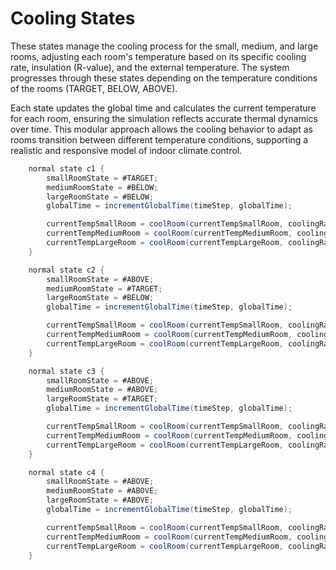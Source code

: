 # Cooling States

These states manage the cooling process for the small, medium, and large rooms, 
adjusting each room's temperature based on its specific cooling rate, insulation (R-value), and the external temperature. The system progresses through these states depending on the temperature conditions of the rooms (TARGET, BELOW, ABOVE).

Each state updates the global time and calculates the current temperature for each room, ensuring the simulation reflects accurate thermal dynamics over time. This modular approach allows the cooling behavior to adapt as rooms transition between different temperature conditions, supporting a realistic and responsive model of indoor climate control.

```java
    normal state c1 {
        smallRoomState = #TARGET;
        mediumRoomState = #BELOW;
        largeRoomState = #BELOW;
        globalTime = incrementGlobalTime(timeStep, globalTime);

        currentTempSmallRoom = coolRoom(currentTempSmallRoom, coolingRateSmallRoom, rValue, outsideTemp, timeStep);
        currentTempMediumRoom = coolRoom(currentTempMediumRoom, coolingRateMediumRoom, rValue, outsideTemp, timeStep);
        currentTempLargeRoom = coolRoom(currentTempLargeRoom, coolingRateLargeRoom, rValue, outsideTemp, timeStep);
    }

    normal state c2 {
        smallRoomState = #ABOVE;
        mediumRoomState = #TARGET;
        largeRoomState = #BELOW;
        globalTime = incrementGlobalTime(timeStep, globalTime);

        currentTempSmallRoom = coolRoom(currentTempSmallRoom, coolingRateSmallRoom, rValue, outsideTemp, timeStep);
        currentTempMediumRoom = coolRoom(currentTempMediumRoom, coolingRateMediumRoom, rValue, outsideTemp, timeStep);
        currentTempLargeRoom = coolRoom(currentTempLargeRoom, coolingRateLargeRoom, rValue, outsideTemp, timeStep);
    }

    normal state c3 {
        smallRoomState = #ABOVE;
        mediumRoomState = #ABOVE;
        largeRoomState = #TARGET;
        globalTime = incrementGlobalTime(timeStep, globalTime);

        currentTempSmallRoom = coolRoom(currentTempSmallRoom, coolingRateSmallRoom, rValue, outsideTemp, timeStep);
        currentTempMediumRoom = coolRoom(currentTempMediumRoom, coolingRateMediumRoom, rValue, outsideTemp, timeStep);
        currentTempLargeRoom = coolRoom(currentTempLargeRoom, coolingRateLargeRoom, rValue, outsideTemp, timeStep);
    }

    normal state c4 {
        smallRoomState = #ABOVE;
        mediumRoomState = #ABOVE;
        largeRoomState = #ABOVE;
        globalTime = incrementGlobalTime(timeStep, globalTime);

        currentTempSmallRoom = coolRoom(currentTempSmallRoom, coolingRateSmallRoom, rValue, outsideTemp, timeStep);
        currentTempMediumRoom = coolRoom(currentTempMediumRoom, coolingRateMediumRoom, rValue, outsideTemp, timeStep);
        currentTempLargeRoom = coolRoom(currentTempLargeRoom, coolingRateLargeRoom, rValue, outsideTemp, timeStep);
    }
```